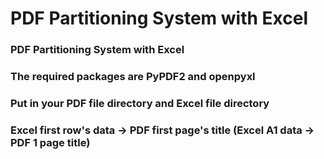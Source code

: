 # PDF Partitioning System with Excel

### PDF Partitioning System with Excel

### The required packages are PyPDF2 and openpyxl

### Put in your PDF file directory and Excel file directory

### Excel first row's data -> PDF first page's title (Excel A1 data -> PDF 1 page title)
